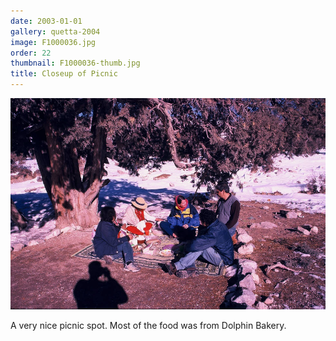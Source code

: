 ```yaml
---
date: 2003-01-01
gallery: quetta-2004
image: F1000036.jpg
order: 22
thumbnail: F1000036-thumb.jpg
title: Closeup of Picnic
---
```


![Closeup of Picnic](./F1000036.jpg)

A very nice picnic spot. Most of the food was from Dolphin Bakery.